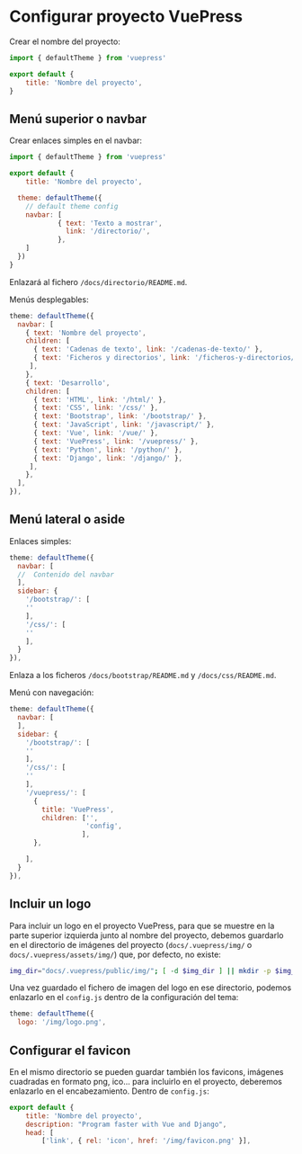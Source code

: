 # Configurar proyecto VuePress

Crear el nombre del proyecto:

``` js
import { defaultTheme } from 'vuepress'

export default {
	title: 'Nombre del proyecto',
}
```

## Menú superior o navbar

Crear enlaces simples en el navbar:

``` js
import { defaultTheme } from 'vuepress'

export default {
	title: 'Nombre del proyecto',

  theme: defaultTheme({
    // default theme config
    navbar: [
			{ text: 'Texto a mostrar',
			  link: '/directorio/',
			},
    ]
  })
}
```

Enlazará al fichero `/docs/directorio/README.md`.

Menús desplegables:


``` js
theme: defaultTheme({
  navbar: [
    { text: 'Nombre del proyecto',
    children: [
      { text: 'Cadenas de texto', link: '/cadenas-de-texto/' },
      { text: 'Ficheros y directorios', link: '/ficheros-y-directorios/' },
     ],
    },
    { text: 'Desarrollo',
    children: [
      { text: 'HTML', link: '/html/' },
      { text: 'CSS', link: '/css/' },
      { text: 'Bootstrap', link: '/bootstrap/' },
      { text: 'JavaScript', link: '/javascript/' },
      { text: 'Vue', link: '/vue/' },
      { text: 'VuePress', link: '/vuepress/' },
      { text: 'Python', link: '/python/' },
      { text: 'Django', link: '/django/' },
     ],
    },
  ],
}),
```


## Menú lateral o aside

Enlaces simples:

``` js
theme: defaultTheme({
  navbar: [
  //  Contenido del navbar
  ],
  sidebar: {
    '/bootstrap/': [
    ''
    ],
    '/css/': [
    ''
    ],
  }
}),
```

Enlaza a los ficheros `/docs/bootstrap/README.md` y  `/docs/css/README.md`.

Menú con navegación:

``` js
theme: defaultTheme({
  navbar: [
  ],
  sidebar: {
    '/bootstrap/': [
    ''
    ],
    '/css/': [
    ''
    ],
    '/vuepress/': [
      {
        title: 'VuePress',
        children: ['',
                   'config',
                  ],
      },

    ],
  }
}),
```

## Incluir un logo

Para incluir un logo en el proyecto VuePress, para que se muestre en la parte superior izquierda junto al nombre del proyecto, debemos guardarlo en el directorio de imágenes del proyecto (`docs/.vuepress/img/` o `docs/.vuepress/assets/img/`) que, por defecto, no existe:

``` sh
img_dir="docs/.vuepress/public/img/"; [ -d $img_dir ] || mkdir -p $img_dir
```

Una vez guardado el fichero de imagen del logo en ese directorio, podemos enlazarlo en el `config.js` dentro de la configuración del tema:

``` js {2}
theme: defaultTheme({
  logo: '/img/logo.png',
```

## Configurar el favicon

En el mismo directorio se pueden guardar también los favicons, imágenes cuadradas en formato png, ico... para incluirlo en el proyecto, deberemos enlazarlo en el encabezamiento. Dentro de `config.js`:

``` js {5}
export default {
	title: 'Nombre del proyecto',
	description: "Program faster with Vue and Django",
	head: [
		['link', { rel: 'icon', href: '/img/favicon.png' }],
```
